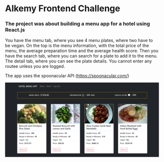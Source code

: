 # Alkemy Frontend Challenge

### The project was about building a menu app for a hotel using React.js

You have the menu tab, where you see 4 menu plates, where two have to be vegan. On the top is the menu information, with the total price of the menu, the average preparation time and the average health score.
Then you have the search tab, where you can search for a plate to add it to the menu.
The detail tab, where you can see the plate details.
You cannot enter any routee unless you are logged.

The app uses the spoonacular API (https://spoonacular.com/)

<img src="./media/home.png" alt="start_screen"/>


